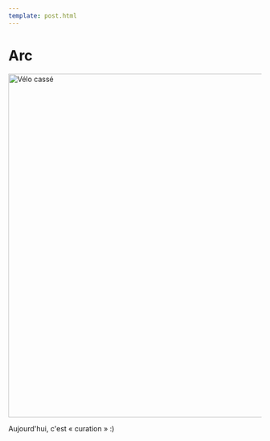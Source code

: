 ```yaml
---
template: post.html
---
```


# Arc

<a data-flickr-embed="true" href="https://www.flickr.com/photos/ashassin/16021474315/" title="Vélo cassé"><img src="https://farm8.staticflickr.com/7462/16021474315_cf2cd724ba_b.jpg" width="1024" height="683" alt="Vélo cassé"></a><script async src="//embedr.flickr.com/assets/client-code.js" charset="utf-8"></script>

Aujourd'hui, c'est « curation » :)
